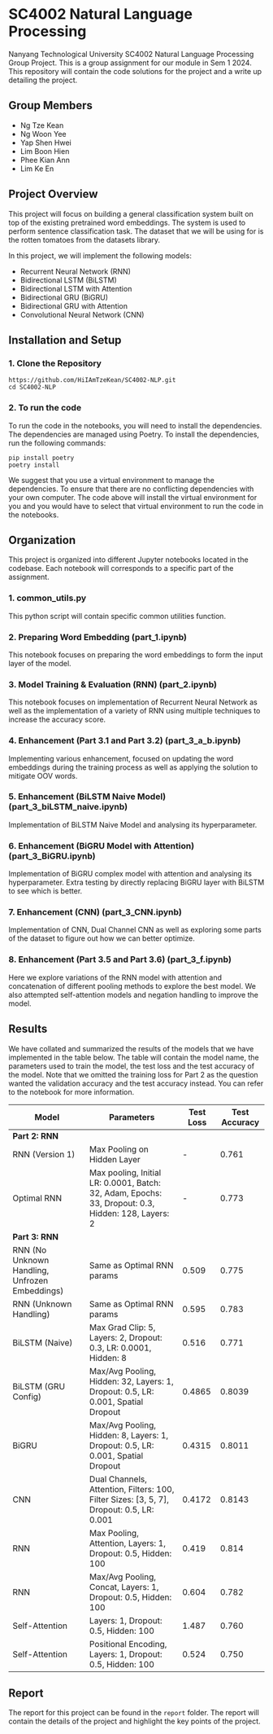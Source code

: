 # SC4002 Natural Language Processing

Nanyang Technological University SC4002 Natural Language Processing Group Project.
This is a group assignment for our module in Sem 1 2024. This repository will 
contain the code solutions for the project and a write up detailing the project.

## Group Members
- Ng Tze Kean
- Ng Woon Yee
- Yap Shen Hwei
- Lim Boon Hien
- Phee Kian Ann
- Lim Ke En

## Project Overview
This project will focus on building a general classification system built on top of
the existing pretrained word embeddings. The system is used to perform sentence
classification task. The dataset that we will be using for is the rotten tomatoes
from the datasets library.

In this project, we will implement the following models:
- Recurrent Neural Network (RNN)
- Bidirectional LSTM (BiLSTM)
- Bidirectional LSTM with Attention
- Bidirectional GRU (BiGRU)
- Bidirectional GRU with Attention
- Convolutional Neural Network (CNN)

## Installation and Setup

### 1. Clone the Repository

```shell
https://github.com/HiIAmTzeKean/SC4002-NLP.git
cd SC4002-NLP
```

### 2. To run the code
To run the code in the notebooks, you will need to install the dependencies. The
dependencies are managed using Poetry. To install the dependencies, run the
following commands:

```shell
pip install poetry
poetry install
```

We suggest that you use a virtual environment to manage the dependencies. To
ensure that there are no conflicting dependencies with your own computer. The
code above will install the virtual environment for you and you would have to
select that virtual environment to run the code in the notebooks.


## Organization
This project is organized into different Jupyter notebooks located in the codebase. 
Each notebook will corresponds to a specific part of the assignment. 

### 1. common_utils.py
This python script will contain specific common utilities function. 

### 2. Preparing Word Embedding (part_1.ipynb)
This notebook focuses on preparing the word embeddings to form the input layer of the 
model. 

### 3. Model Training & Evaluation (RNN) (part_2.ipynb)
This notebook focuses on implementation of Recurrent Neural Network as well as the implementation
of a variety of RNN using multiple techniques to increase the accuracy score. 

### 4. Enhancement (Part 3.1 and Part 3.2) (part_3_a_b.ipynb)
Implementing various enhancement, focused on updating the word embeddings during the training process
as well as applying the solution to mitigate OOV words. 

### 5. Enhancement (BiLSTM Naive Model) (part_3_biLSTM_naive.ipynb)
Implementation of BiLSTM Naive Model and analysing its hyperparameter. 

### 6. Enhancement (BiGRU Model with Attention) (part_3_BiGRU.ipynb)
Implementation of BiGRU complex model with attention and analysing its hyperparameter. Extra testing by directly replacing BiGRU layer with BiLSTM to see which is better.

### 7. Enhancement (CNN) (part_3_CNN.ipynb)
Implementation of CNN, Dual Channel CNN as well as exploring some parts of the
dataset to figure out how we can better optimize.

### 8. Enhancement (Part 3.5 and Part 3.6) (part_3_f.ipynb)
Here we explore variations of the RNN model with attention and concatenation of
different pooling methods to explore the best model. We also attempted 
self-attention models and negation handling to improve the model.

## Results

We have collated and summarized the results of the models that we have implemented
in the table below. The table will contain the model name, the parameters used
to train the model, the test loss and the test accuracy of the model. Note that
we omitted the training loss for Part 2 as the question wanted the validation
accuracy and the test accuracy instead. You can refer to the notebook for
more information.

| Model | Parameters | Test Loss | Test Accuracy |
|---|---|---|---|
| **Part 2: RNN** |  |  |  |
| RNN (Version 1) | Max Pooling on Hidden Layer | - | 0.761 |
| Optimal RNN | Max pooling, Initial LR: 0.0001, Batch: 32, Adam, Epochs: 33, Dropout: 0.3, Hidden: 128, Layers: 2 | - | 0.773 |
| **Part 3: RNN** |  |  |  |
| RNN (No Unknown Handling, Unfrozen Embeddings) | Same as Optimal RNN params | 0.509 | 0.775 |
| RNN (Unknown Handling) | Same as Optimal RNN params | 0.595 | 0.783 |
| BiLSTM (Naive) | Max Grad Clip: 5, Layers: 2, Dropout: 0.3, LR: 0.0001, Hidden: 8 | 0.516 | 0.771 |
| BiLSTM (GRU Config) | Max/Avg Pooling, Hidden: 32, Layers: 1, Dropout: 0.5, LR: 0.001, Spatial Dropout | 0.4865 | 0.8039 |
| BiGRU | Max/Avg Pooling, Hidden: 8, Layers: 1, Dropout: 0.5, LR: 0.001, Spatial Dropout | 0.4315 | 0.8011 |
| CNN | Dual Channels, Attention, Filters: 100, Filter Sizes: [3, 5, 7], Dropout: 0.5, LR: 0.001 | 0.4172 | 0.8143 |
| RNN | Max Pooling, Attention, Layers: 1, Dropout: 0.5, Hidden: 100 | 0.419 | 0.814 |
| RNN | Max/Avg Pooling, Concat, Layers: 1, Dropout: 0.5, Hidden: 100 | 0.604 | 0.782 |
| Self-Attention | Layers: 1, Dropout: 0.5, Hidden: 100 | 1.487 | 0.760 |
| Self-Attention | Positional Encoding, Layers: 1, Dropout: 0.5, Hidden: 100 | 0.524 | 0.750 |

## Report

The report for this project can be found in the `report` folder. The report will
contain the details of the project and highlight the key points of the project.